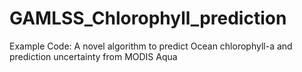 # GAMLSS_Chlorophyll_prediction
Example Code: A novel algorithm to predict Ocean chlorophyll-a and prediction uncertainty from MODIS Aqua 
